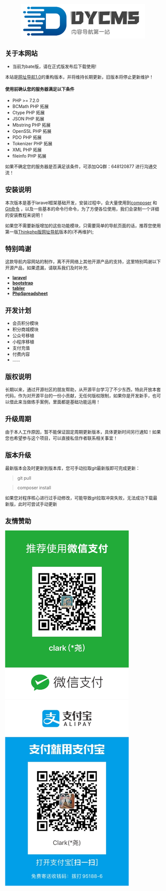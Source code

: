 <p align="center"><img src="./public/uploads/sys_img/logo.png" width="400"></p>


## 关于本网站

- 当前为bate版，请在正式版发布后下载使用!

本站是[网址导航1.0](https://gitee.com/dongyao/web_site_navigation)的重构版本，并将维持长期更新，旧版本将停止更新维护！

#### 使用前确认您的服务器满足以下条件

- PHP >= 7.2.0
- BCMath PHP 拓展
- Ctype PHP 拓展
- JSON PHP 拓展
- Mbstring PHP 拓展
- OpenSSL PHP 拓展
- PDO PHP 拓展
- Tokenizer PHP 拓展
- XML PHP 拓展
- fileinfo PHP 拓展



如果不确定您的服务器是否满足该条件，可添加QQ群：648120877 进行沟通交流！

## 安装说明

本次版本是基于laravel框架基础开发，安装过程中，会大量使用到[composer](https://baike.baidu.com/item/composer/3351208?fr=aladdin) 和 [Git命令](https://baike.baidu.com/item/GIT/12647237) ，以及一些基本的命令行命令，为了方便各位使用，我们会录制一个详细的安装教程来说明！

如果您不需要新版增加的这些功能模块，只需要简单的导航页面的话，推荐您使用第一版[Thinkphp版网址导航](https://gitee.com/dongyao/web_site_navigation)版本的(不再维护);

## 特别鸣谢

这款导航内容网站的制作，离不开网络上其他开源产品的支持，这里特别鸣谢以下开源产品，如果遗漏，请联系我们及时补充.

- **[laravel](https://laravel.com/)**
- **[bootstrap](https://getbootstrap.com/)**
- **[tabler](https://github.com/tabler/tabler)**
- **[PhpSpreadsheet](https://phpspreadsheet.readthedocs.io)**


## 开发计划

- 会员积分模块
- 积分商城模块
- 公众号移植
- 小程序移植
- 支付充值
- 付费内容
- ……
## 版权说明

长期以来，通过开源社区的朋友帮助，从开源平台学习了不少东西，特此开放本套代码，作为对开源平台的一份小贡献，无任何版权限制，如果你是开发新手，也可以借此来当做练手案例，里面都是基础功能运用！

## 升级周期

由于本人工作原因，暂不能保证固定周期更新版本，具体更新时间另行通知！如果您也希望参与这个项目，可以直接私信作者联系相关事宜！

## 版本升级

最新版本会及时更新到版本库，您可手动拉取git最新版即可完成更新：
> git pull 

> composer install

如果您对程序核心进行过手动修改，可能导致git拉取冲突失败，无法成功下载最新版，此时可尝试手动更新

## 友情赞助

<img src="./public/uploads/wechat.JPG" width="400">
<img src="./public/uploads/alipay.JPG" width="400">